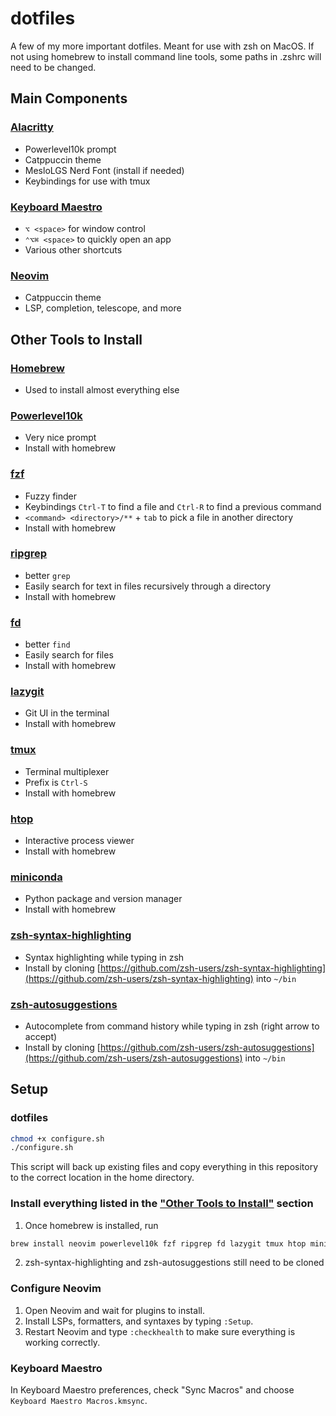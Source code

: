 # dotfiles

A few of my more important dotfiles. Meant for use with zsh on MacOS. If not using homebrew to install command line tools, some paths in .zshrc will need to be changed.

## Main Components

### [Alacritty](https://alacritty.org/)

- Powerlevel10k prompt
- Catppuccin theme
- MesloLGS Nerd Font (install if needed)
- Keybindings for use with tmux

### [Keyboard Maestro](https://www.keyboardmaestro.com)

- `⌥ <space>` for window control
- `⌃⌥⌘ <space>` to quickly open an app
- Various other shortcuts

### [Neovim](https://neovim.io)

- Catppuccin theme
- LSP, completion, telescope, and more

## Other Tools to Install

### [Homebrew](https://brew.sh)

- Used to install almost everything else

### [Powerlevel10k](https://github.com/romkatv/powerlevel10k)

- Very nice prompt
- Install with homebrew

### [fzf](https://github.com/junegunn/fzf)

- Fuzzy finder
- Keybindings `Ctrl-T` to find a file and `Ctrl-R` to find a previous command
- `<command> <directory>/**` + `tab` to pick a file in another directory
- Install with homebrew

### [ripgrep](https://github.com/BurntSushi/ripgrep)

- better `grep`
- Easily search for text in files recursively through a directory
- Install with homebrew

### [fd](https://github.com/sharkdp/fd)

- better `find`
- Easily search for files
- Install with homebrew

### [lazygit](https://github.com/jesseduffield/lazygit)

- Git UI in the terminal
- Install with homebrew

### [tmux](https://github.com/tmux/tmux)

- Terminal multiplexer
- Prefix is `Ctrl-S`
- Install with homebrew

### [htop](https://htop.dev)

- Interactive process viewer
- Install with homebrew

### [miniconda](https://docs.conda.io/projects/miniconda/en/latest/)

- Python package and version manager
- Install with homebrew

### [zsh-syntax-highlighting](https://github.com/zsh-users/zsh-syntax-highlighting)

- Syntax highlighting while typing in zsh
- Install by cloning [https://github.com/zsh-users/zsh-syntax-highlighting](https://github.com/zsh-users/zsh-syntax-highlighting) into `~/bin`

### [zsh-autosuggestions](https://github.com/zsh-users/zsh-autosuggestions)

- Autocomplete from command history while typing in zsh (right arrow to accept)
- Install by cloning [https://github.com/zsh-users/zsh-autosuggestions](https://github.com/zsh-users/zsh-autosuggestions) into `~/bin`

## Setup

### dotfiles

```bash
chmod +x configure.sh
./configure.sh
```

This script will back up existing files and copy everything in this repository to the correct location in the home directory.

### Install everything listed in the ["Other Tools to Install"](#other-tools-to-install) section
1. Once homebrew is installed, run
```bash
brew install neovim powerlevel10k fzf ripgrep fd lazygit tmux htop miniconda
```
2. zsh-syntax-highlighting and zsh-autosuggestions still need to be cloned

### Configure Neovim
1. Open Neovim and wait for plugins to install.
2. Install LSPs, formatters, and syntaxes by typing `:Setup`.
3. Restart Neovim and type `:checkhealth` to make sure everything is working correctly.

### Keyboard Maestro

In Keyboard Maestro preferences, check "Sync Macros" and choose `Keyboard Maestro Macros.kmsync`.
